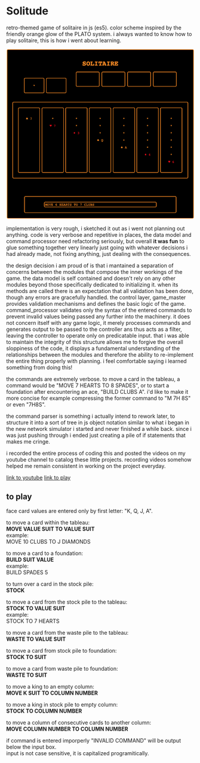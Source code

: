 # Solitude
retro-themed game of solitaire in js (es5). color scheme inspired by the friendly orange glow of the PLATO system. i always wanted to know how
to play solitaire, this is how i went about learning.

![screenshot of game running](/screenshot.png)

implementation is very rough, i sketched it out as i went not planning out anything. code is very verbose and repetitive in places, the data model
and command processor need refactoring seriously, but overall **it was fun** to glue something together very linearly just going with whatever
decisions i had already made, not fixing anything, just dealing with the consequences.

the design decision i am proud of is that i mantained a separation of concerns between the modules that compose the inner workings of the game.
the data model is self contained and doesn't rely on any other modules beyond those specifically dedicated to initializing it.
when its methods are called there is an expectation that all validation
has been done, though any errors are gracefully handled. the control layer, game_master provides validation mechanisms and defines the basic 
logic of the game. command_processor validates only the syntax of the entered commands to prevent invalid values being passed any further into 
the machinery. it does not concern itself with any game logic, it merely processes commands and generates output to be passed to the controller
ans thus acts as a filter, leaving the controller to operate only on predicatable input. that i was able to maintain the integrity of this
structure allows me to forgive the overall sloppiness of the code, it displays a fundamental understanding of the relationships between the 
modules and therefore the ability to re-implement the entire thing properly with planning. i feel comfortable saying i learned something from 
doing this!

the commands are extremely verbose. to move a card in the tableau, a command would be "MOVE 7 HEARTS TO 8 SPADES", or to start a foundation
after encountering an ace, "BUILD CLUBS A". i'd like to make it more concise for example compressing the former command to "M 7H 8S" or even
"7H8S".

the command parser is something i actually intend to rework later, to structure it into a sort of tree in js object notation similar to what 
i began in the new network simulator i started and never finished a while back. since i was just pushing through i ended just creating a pile 
of if statements that makes me cringe.

i recorded the entire process of coding this and posted the videos on my youtube channel to catalog these little projects. recording videos 
somehow helped me remain consistent in working on the project everyday.

[link to youtube](https://www.youtube.com/channel/UCv3VcivgQIACRhafV86Usng)
[link to play](http://www.arkidsinfo.com/solitaire/)

## to play
face card values are entered only by first letter: "K, Q, J, A".

to move a card within the tableau:  
**MOVE VALUE SUIT TO VALUE SUIT**  
example:  
MOVE 10 CLUBS TO J DIAMONDS 

to move a card to a foundation:  
**BUILD SUIT VALUE**    
example:  
BUILD SPADES 5  

to turn over a card in the stock pile:  
**STOCK**  
  
to move a card from the stock pile to the tableau:  
**STOCK TO VALUE SUIT**  
example:  
STOCK TO 7 HEARTS  

to move a card from the waste pile to the tableau:  
**WASTE TO VALUE SUIT**  

to move a card from stock pile to foundation:  
**STOCK TO SUIT**  

to move a card from waste pile to foundation:  
**WASTE TO SUIT**  

to move a king to an empty column:  
**MOVE K SUIT TO COLUMN NUMBER**  

to move a king in stock pile to empty column:  
**STOCK TO COLUMN NUMBER**  

to move a column of consecutive cards to another column:  
**MOVE COLUMN NUMBER TO COLUMN NUMBER**  

if command is entered imporperly "INVALID COMMAND" will be output below the input box.  
input is not case sensitive, it is capitalized programitically.  


